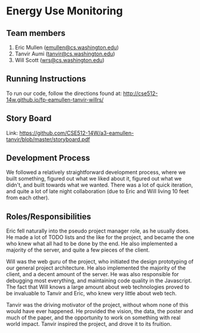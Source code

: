 Energy Use Monitoring
===============

## Team members

1. Eric Mullen (emullen@cs.washington.edu)
2. Tanvir Aumi (tanvir@cs.washington.edu)
3. Will Scott (wrs@cs.washington.edu)

## Running Instructions

To run our code, follow the directions found at: http://cse512-14w.github.io/fp-eamullen-tanvir-willrs/

## Story Board

Link: https://github.com/CSE512-14W/a3-eamullen-tanvir/blob/master/storyboard.pdf

## Development Process

We followed a relatively straightforward development process, where we built something, figured out what we liked about it, figured out what we didn't, and built towards what we wanted. There was a lot of quick iteration, and quite a lot of late night collaboration (due to Eric and Will living 10 feet from each other).

## Roles/Responsibilities

Eric fell naturally into the pseudo project manager role, as he usually does. He made a lot of TODO lists and the like for the project, and became the one who knew what all had to be done by the end. He also implemented a majority of the server, and quite a few pieces of the client.

Will was the web guru of the project, who initiated the design prototyping of our general project architecture. He also implemented the majority of the client, and a decent amount of the server. He was also responsible for debugging most everything, and maintaining code quality in the Javascript. The fact that Will knows a large amount about web technologies proved to be invaluable to Tanvir and Eric, who knew very little about web tech.

Tanvir was the driving motivator of the project, without whom none of this would have ever happened. He provided the vision, the data, the poster and much of the paper, and the opportunity to work on something with real world impact. Tanvir inspired the project, and drove it to its fruition.
